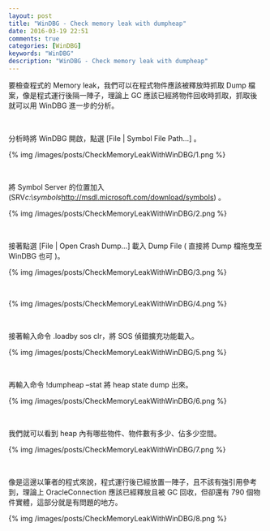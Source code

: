 ```yaml
---
layout: post
title: "WinDBG - Check memory leak with dumpheap"
date: 2016-03-19 22:51
comments: true
categories: [WinDBG]
keywords: "WinDBG"
description: "WinDBG - Check memory leak with dumpheap"
---
```


要檢查程式的 Memory leak，我們可以在程式物件應該被釋放時抓取 Dump 檔案，像是程式運行後隔一陣子，理論上 GC 應該已經將物件回收時抓取，抓取後就可以用 WinDBG 進一步的分析。  

<!-- More -->

<br/>


分析時將 WinDBG 開啟，點選 [File | Symbol File Path…] 。  

{% img /images/posts/CheckMemoryLeakWithWinDBG/1.png %}

<br/>


將 Symbol Server 的位置加入(SRV*c:\symbols*http://msdl.microsoft.com/download/symbols) 。  

{% img /images/posts/CheckMemoryLeakWithWinDBG/2.png %}

<br/>


接著點選 [File | Open Crash Dump…] 載入 Dump File ( 直接將 Dump 檔拖曳至 WinDBG 也可 )。  

{% img /images/posts/CheckMemoryLeakWithWinDBG/3.png %}

<br/>

{% img /images/posts/CheckMemoryLeakWithWinDBG/4.png %}

<br/>


接著輸入命令 .loadby sos clr，將 SOS 偵錯擴充功能載入。  

{% img /images/posts/CheckMemoryLeakWithWinDBG/5.png %}

<br/>


再輸入命令 !dumpheap –stat 將 heap state dump 出來。  

{% img /images/posts/CheckMemoryLeakWithWinDBG/6.png %}

<br/>


我們就可以看到 heap 內有哪些物件、物件數有多少、佔多少空間。

{% img /images/posts/CheckMemoryLeakWithWinDBG/7.png %}

<br/>


像是這邊以筆者的程式來說，程式運行後已經放置一陣子，且不該有強引用參考到，理論上 OracleConnection 應該已經釋放且被 GC 回收，但卻還有 790 個物件實體，這部分就是有問題的地方。   

{% img /images/posts/CheckMemoryLeakWithWinDBG/8.png %}

<br/>
